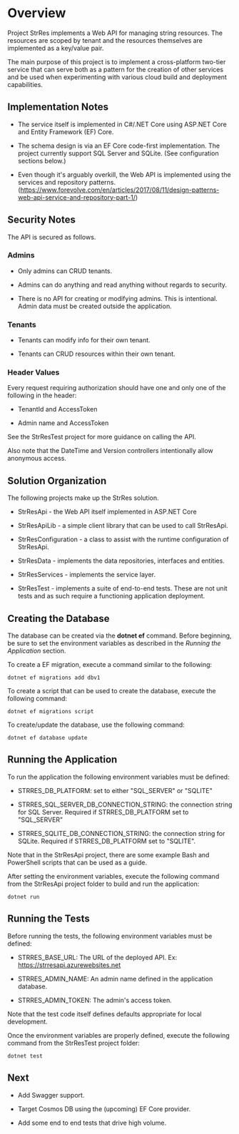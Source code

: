 # Overview

Project StrRes implements a Web API for managing string resources.  The resources are scoped by tenant and the resources themselves are implemented as a key/value pair.

The main purpose of this project is to implement a cross-platform two-tier service that can serve both as a pattern for the creation of other services and be used when experimenting with various cloud build and deployment capabilities.

## Implementation Notes

* The service itself is implemented in C#/.NET Core using ASP.NET Core and Entity Framework (EF) Core.

* The schema design is via an EF Core code-first implementation.  The project currently support SQL Server and SQLite.  (See configuration sections below.)

* Even though it's arguably overkill, the Web API is implemented using the services and repository patterns. (<https://www.forevolve.com/en/articles/2017/08/11/design-patterns-web-api-service-and-repository-part-1/>)

## Security Notes

The API is secured as follows.

### Admins

* Only admins can CRUD tenants.

* Admins can do anything and read anything without regards to security.

* There is no API for creating or modifying admins.  This is intentional.  Admin data must be created outside the application.

### Tenants

* Tenants can modify info for their own tenant.

* Tenants can CRUD resources within their own tenant.

### Header Values

Every request requiring authorization should have one and only one of the following in the header:

* TenantId and AccessToken

* Admin name and AccessToken

See the StrResTest project for more guidance on calling the API.

Also note that the DateTime and Version controllers intentionally allow anonymous access.

## Solution Organization

The following projects make up the StrRes solution.

* StrResApi - the Web API itself implemented in ASP.NET Core

* StrResApiLib - a simple client library that can be used to call StrResApi.

* StrResConfiguration - a class to assist with the runtime configuration of StrResApi.

* StrResData - implements the data repositories, interfaces and entities.

* StrResServices - implements the service layer.

* StrResTest - implements a suite of end-to-end tests.  These are not unit tests and as such require a functioning application deployment.

## Creating the Database

The database can be created via the __dotnet ef__ command.  Before beginning, be sure to set the environment variables as described in the _Running the Application_ section.

To create a EF migration, execute a command similar to the following:

    dotnet ef migrations add dbv1

To create a script that can be used to create the database, execute the following command:

    dotnet ef migrations script

To create/update the database, use the following command:

    dotnet ef database update

## Running the Application

To run the application the following environment variables must be defined:

* STRRES_DB_PLATFORM: set to either "SQL_SERVER" or "SQLITE"

* STRRES_SQL_SERVER_DB_CONNECTION_STRING: the connection string for SQL Server.  Required if STRRES_DB_PLATFORM set to "SQL_SERVER"

* STRRES_SQLITE_DB_CONNECTION_STRING: the connection string for SQLite.  Required if STRRES_DB_PLATFORM set to "SQLITE".

Note that in the StrResApi project, there are some example Bash and PowerShell scripts that can be used as a guide.

After setting the environment variables, execute the following command from the StrResApi project folder to build and run the application:

    dotnet run

## Running the Tests

Before running the tests, the following environment variables must be defined:

* STRRES_BASE_URL: The URL of the deployed API.  Ex: <https://strresapi.azurewebsites.net>

* STRRES_ADMIN_NAME: An admin name defined in the application database.

* STRRES_ADMIN_TOKEN: The admin's access token.

Note that the test code itself defines defaults appropriate for local development.

Once the environment variables are properly defined, execute the following command from the StrResTest project folder:

    dotnet test

## Next

* Add Swagger support.

* Target Cosmos DB using the (upcoming) EF Core provider.

* Add some end to end tests that drive high volume.